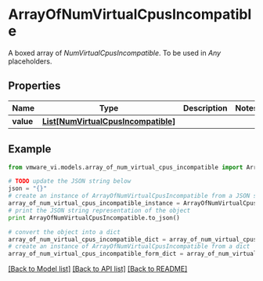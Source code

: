 # ArrayOfNumVirtualCpusIncompatible

A boxed array of *NumVirtualCpusIncompatible*. To be used in *Any* placeholders. 

## Properties
Name | Type | Description | Notes
------------ | ------------- | ------------- | -------------
**value** | [**List[NumVirtualCpusIncompatible]**](NumVirtualCpusIncompatible.md) |  | 

## Example

```python
from vmware_vi.models.array_of_num_virtual_cpus_incompatible import ArrayOfNumVirtualCpusIncompatible

# TODO update the JSON string below
json = "{}"
# create an instance of ArrayOfNumVirtualCpusIncompatible from a JSON string
array_of_num_virtual_cpus_incompatible_instance = ArrayOfNumVirtualCpusIncompatible.from_json(json)
# print the JSON string representation of the object
print ArrayOfNumVirtualCpusIncompatible.to_json()

# convert the object into a dict
array_of_num_virtual_cpus_incompatible_dict = array_of_num_virtual_cpus_incompatible_instance.to_dict()
# create an instance of ArrayOfNumVirtualCpusIncompatible from a dict
array_of_num_virtual_cpus_incompatible_form_dict = array_of_num_virtual_cpus_incompatible.from_dict(array_of_num_virtual_cpus_incompatible_dict)
```
[[Back to Model list]](../README.md#documentation-for-models) [[Back to API list]](../README.md#documentation-for-api-endpoints) [[Back to README]](../README.md)


